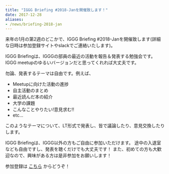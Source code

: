 ```yaml
---
title: "IGGG Briefing #2018-Janを開催致します！"
date: 2017-12-28
aliases:
- /news/briefing-2018-jan
---
```


来年の1月の第2週のどこかで、IGGG Briefing #2018-Janを開催致します(詳細な日時は参加登録サイトやslackでご連絡いたします)。

IGGG Briefingは、IGGGの部員の最近の活動を報告＆発表する勉強会です。
IGGG meetupのゆるいバージョンだと思ってくれれば大丈夫です。

勿論、発表するテーマは自由です。例えば、

* Meetupに向けた活動の進捗
* 自主活動のまとめ
* 最近読んだ本の紹介
* 大学の課題
* こんなことやりたい!意見求む!!
* etc…

このようなテーマについて、LT形式で発表し、皆で議論したり、意見交換したりします。

IGGG Briefingは、IGGG以外の方もご自由に参加いただけます。
途中の入退室なども自由ですし、発表を聴くだけでも大丈夫です！
また、初めての方も大歓迎なので、興味がある方は是非参加をお願いします！

参加登録は [こちら](https://www.iggg.org/wiki/?IGGG%20Briefing%20%EF%BC%832018-Jan) からどうぞ！
